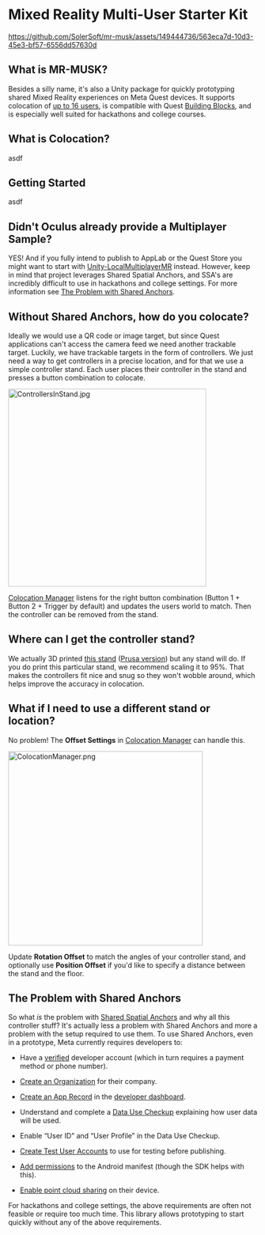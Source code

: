 # Mixed Reality Multi-User Starter Kit

https://github.com/SolerSoft/mr-musk/assets/149444736/563eca7d-10d3-45e3-bf57-6556dd57630d

## What is MR-MUSK?

Besides a silly name, it's also a Unity package for quickly prototyping shared Mixed Reality experiences on Meta Quest devices. It supports colocation of [up to 16 users](https://normcore.io/documentation/essentials/common-questions#how-many-players-can-i-fit-in-a-single-room), is compatible with Quest [Building Blocks](https://developer.oculus.com/documentation/unity/bb-overview/), and is especially well suited for hackathons and college courses.

## What is Colocation?

asdf

## Getting Started

asdf

## Didn't Oculus already provide a Multiplayer Sample?

YES! And if you fully intend to publish to AppLab or the Quest Store you might want to start with [Unity-LocalMultiplayerMR](https://github.com/oculus-samples/Unity-LocalMultiplayerMR) instead. However, keep in mind that project leverages Shared Spatial Anchors, and SSA's are incredibly difficult to use in hackathons and college settings. For more information see [The Problem with Shared Anchors](#the-problem-with-shared-anchors).

## Without Shared Anchors, how do you colocate?

Ideally we would use a QR code or image target, but since Quest applications can't access the camera feed we need another trackable target. Luckily, we have trackable targets in the form of controllers. We just need a way to get controllers in a precise location, and for that we use a simple controller stand. Each user places their controller in the stand and presses a button combination to colocate.

<img title="" src="Docs/Images/ControllersInStand.jpg" alt="ControllersInStand.jpg" width="400">

[Colocation Manager](Assets/Packages/com.solersoft.mrmusk/Colocation/ColocationManager.cs) listens for the right button combination (Button 1 + Button 2 + Trigger by default) and updates the users world to match. Then the controller can be removed from the stand.

## Where can I get the controller stand?

We actually 3D printed [this stand](https://www.printables.com/model/618477-meta-quest-3-controller-stand) ([Prusa version](https://www.printables.com/model/706332-meta-quest-3-controller-stand)) but any stand will do. If you do print this particular stand, we recommend scaling it to 95%. That makes the controllers fit nice and snug so they won't wobble around, which helps improve the accuracy in colocation.

## What if I need to use a different stand or location?

No problem! The **Offset Settings** in [Colocation Manager](Assets/Packages/com.solersoft.mrmusk/Colocation/ColocationManager.cs) can handle this. 

<img src="Docs/Images/ColocationManager.png" title="" alt="ColocationManager.png" width="393">

Update **Rotation Offset** to match the angles of your controller stand, and optionally use **Position Offset** if you'd like to specify a distance between the stand and the floor.

## The Problem with Shared Anchors

So what *is* the problem with [Shared Spatial Anchors](https://developer.oculus.com/blog/build-local-multiplayer-experiences-shared-spatial-anchors/) and why all this controller stuff? It's actually less a problem with Shared Anchors and more a problem with the setup required to use them. To use Shared Anchors, even in a prototype, Meta currently requires developers to:

- Have a [verified](https://developer.oculus.com/policy/developer-verification/) developer account (which in turn requires a payment method or phone number).

- [Create an Organization](https://developer.oculus.com/resources/publish-account-management-intro/) for their company.

- [Create an App Record](https://developer.oculus.com/resources/publish-create-app/) in the [developer dashboard](https://developer.oculus.com/manage).

- Understand and complete a [Data Use Checkup](https://developer.oculus.com/resources/publish-data-use/) explaining how user data will be used.

- Enable “User ID” and “User Profile” in the Data Use Checkup.

- [Create Test User Accounts](https://developer.oculus.com/documentation/unity/unity-shared-spatial-anchors/?intern_source=devblog&intern_content=build-local-multiplayer-experiences-shared-spatial-anchors#create-test-users) to use for testing before publishing.

- [Add permissions](https://developer.oculus.com/documentation/unity/unity-shared-spatial-anchors/?intern_source=devblog&intern_content=build-local-multiplayer-experiences-shared-spatial-anchors#android-manifest) to the Android manifest (though the SDK helps with this).

- [Enable point cloud sharing](https://developer.oculus.com/documentation/unity/unity-shared-spatial-anchors/?intern_source=devblog&intern_content=build-local-multiplayer-experiences-shared-spatial-anchors#ensuring-share-point-cloud-data-is-enabled) on their device.

For hackathons and college settings, the above requirements are often not feasible or require too much time. This library allows prototyping to start quickly without any of the above requirements.
